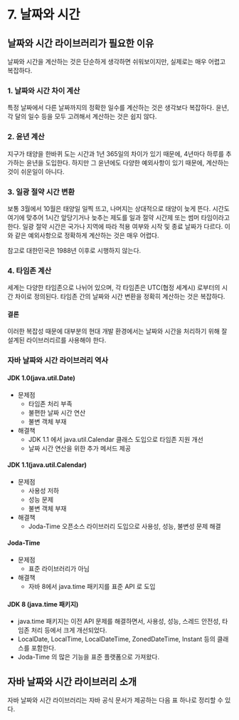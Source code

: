 # 7. 날짜와 시간

## 날짜와 시간 라이브러리가 필요한 이유

날짜와 시간을 계산하는 것은 단순하게 생각하면 쉬워보이지만, 실제로는 매우 어렵고 복잡하다.&#x20;

### 1. 날짜와 시간 차이 계산&#x20;

특정 날짜에서 다른 날짜까지의 정확한 일수를 계산하는 것은 생각보다 복잡하다. 윤년, 각 달의 일수 등을 모두 고려해서 계산하는 것은 쉽지 않다.&#x20;

### 2. 윤년 계산

지구가 태양을 한바퀴 도는 시간과 1년 365일의 차이가 있기 때문에, 4년마다 하루를 추가하는 윤년을 도입한다. 하지만 그 윤년에도 다양한 예외사항이 있기 때문에, 계산하는 것이 쉬운일이 아니다.&#x20;

### 3. 일광 절약 시간 변환&#x20;

보통 3월에서 10월은 태양일 일찍 뜨고, 나머지는 상대적으로 태양이 늦게 뜬다. 시간도 여기에 맞추어 1시간 앞당기거나 늦추는 제도를 일과 절약 시간제 또는 썸머 타임이라고 한다. 일광 절약 시간은 국가나 지역에 따라 적용 여부와 시작 및 종료 날짜가 다르다. 이와 같은 예외사항으로 정확하게 계산하는 것은 매우 어렵다.&#x20;

참고로  대한민국은 1988년 이후로 시행하지 않는다.&#x20;

### 4. 타임존 계산&#x20;

세계는 다양한 타임존으로 나뉘어 있으며, 각 타임존은 UTC(협정 세계시) 로부터의 시간 차이로 정의된다. 타임존 간의 날짜와 시간 변환을 정확히 계산하는 것은 복잡하다.&#x20;

#### 결론&#x20;

이러한 복잡성 때문에 대부분의 현대 개발 환경에서는 날짜와 시간을 처리하기 위해 잘 설계된 라이브러리르를 사용해야 한다.&#x20;

### 자바 날짜와 시간 라이브러리 역사&#x20;

#### JDK 1.0(java.util.Date)&#x20;

* 문제점
  * 타임존 처리 부족&#x20;
  * 불편한 날짜 시간 연산&#x20;
  * 불변 객체 부재&#x20;
* 해결책&#x20;
  * JDK 1.1 에서 java.util.Calendar 클래스 도입으로 타임존 지원 개선&#x20;
  * 날짜 시간 연산을 위한 추가 메서드 제공&#x20;

#### JDK 1.1(java.util.Calendar)&#x20;

* 문제점&#x20;
  * 사용성 저하&#x20;
  * 성능 문제
  * 불변 객체 부재&#x20;
* 해결책&#x20;
  * Joda-Time 오픈소스 라이브러리 도입으로 사용성, 성능, 불변성 문제 해결&#x20;

#### Joda-Time&#x20;

* 문제점&#x20;
  * 표준 라이브러리가 아님&#x20;
* 해결책&#x20;
  * 자바 8에서 java.time 패키지를 표준 API 로 도입&#x20;

#### JDK 8 (java.time 패키지)&#x20;

* java.time 패키지는 이전 API 문제를 해결하면서, 사용성, 성능, 스레드 안전성, 타임존 처리 등에서 크게 개선되었다.&#x20;
* LocalDate, LocalTime, LocalDateTime, ZonedDateTime, Instant 등의 클래스를 포함한다.&#x20;
* Joda-Time 의 많은 기능을 표준 플랫폼으로 가져왔다.&#x20;

## 자바 날짜와 시간 라이브러리 소개&#x20;

자바 날짜와 시간 라이브러리는 자바 공식 문서가 제공하는 다음 표 하나로 정리할 수 있다.&#x20;

















<figure><img src="../../../../.gitbook/assets/스크린샷 2025-04-08 09.34.02.png" alt=""><figcaption></figcaption></figure>
